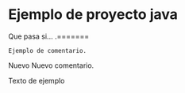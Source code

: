 # Ejemplo de proyecto java


Que pasa si...
.=======
```
Ejemplo de comentario.
```
Nuevo Nuevo comentario.

Texto de ejemplo

